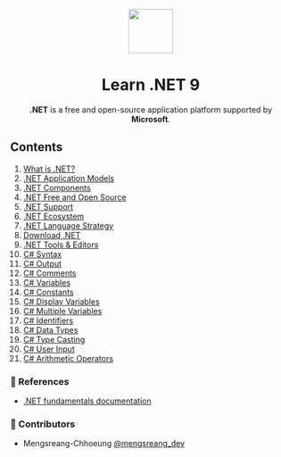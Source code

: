 <p align="center">
  <img width="80" src="https://upload.wikimedia.org/wikipedia/commons/0/0e/Microsoft_.NET_logo.png">
</p>

<h1 align="center">Learn .NET 9</h1>

<p align="center">
  <b>.NET</b> is a free and open-source application platform supported by <b>Microsoft</b>.
</p>

## Contents

1. [What is .NET?](./what-is-dotnet.md)
2. [.NET Application Models](./dotnet-application-models.md)
3. [.NET Components](./dotnet-components.md)
4. [.NET Free and Open Source](./dotnet-free-and-open-source.md)
5. [.NET Support](./dotnet-support.md)
6. [.NET Ecosystem](./dotnet-ecosystem.md)
7. [.NET Language Strategy](./dotnet-languages.md)
8. [Download .NET](./download-dotnet.md)
9. [.NET Tools & Editors](./dotnet-tools-editors.md)
10. [C# Syntax](./cs-syntax.md)
11. [C# Output](./cs-output.md)
12. [C# Comments](./cs-comments.md)
13. [C# Variables](./cs-variables.md)
14. [C# Constants](./cs-constants.md)
15. [C# Display Variables](./cs-display-variables.md)
16. [C# Multiple Variables](./cs-multiple-variables.md)
17. [C# Identifiers](./cs-identifiers.md)
18. [C# Data Types](./cs-data-types.md)
19. [C# Type Casting](./cs-type-casting.md)
20. [C# User Input](./cs-user-input.md)
21. [C# Arithmetic Operators](./cs-arithmetic-operators.md)

### 📜 References

- [.NET fundamentals documentation](https://learn.microsoft.com/en-us/dotnet/fundamentals)

### 🤝 Contributors

- Mengsreang-Chhoeung [@mengsreang_dev](https://twitter.com/mengsreang_dev)

